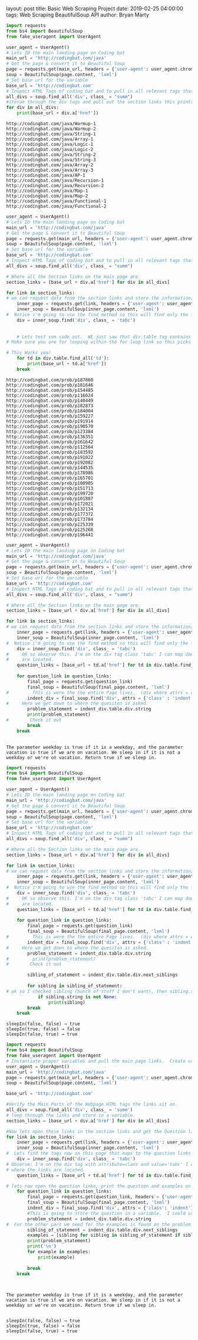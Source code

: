layout: post
title: Basic Web Scraping Project
date: 2019-02-25 04:00:00
tags: Web Scraping BeautifulSoup API
author: Bryan Marty

```python
import requests
from bs4 import BeautifulSoup
from fake_useragent import UserAgent

user_agent = UserAgent()
# Lets ID the main landing page on Coding bat
main_url = 'http://codingbat.com/java'
# Get the page & convert it to Beautiful Soup
page = requests.get(main_url, headers = {'user-agent': user_agent.chrome})
soup = BeautifulSoup(page.content, 'lxml')
# Set base url for the variable
base_url = 'http://codingbat.com'
# Inspect HTML Tags of coding bat and to pull in all relevant tags that map to the various question sections
all_divs = soup.find_all('div', class_ = "summ")
#iterae through the div tags and pull out the section links this prints out ALL the section LinkS on coding bat. 
for div in all_divs:
    print(base_url + div.a['href'])
```

    http://codingbat.com/java/Warmup-1
    http://codingbat.com/java/Warmup-2
    http://codingbat.com/java/String-1
    http://codingbat.com/java/Array-1
    http://codingbat.com/java/Logic-1
    http://codingbat.com/java/Logic-2
    http://codingbat.com/java/String-2
    http://codingbat.com/java/String-3
    http://codingbat.com/java/Array-2
    http://codingbat.com/java/Array-3
    http://codingbat.com/java/AP-1
    http://codingbat.com/java/Recursion-1
    http://codingbat.com/java/Recursion-2
    http://codingbat.com/java/Map-1
    http://codingbat.com/java/Map-2
    http://codingbat.com/java/Functional-1
    http://codingbat.com/java/Functional-2



```python
user_agent = UserAgent()
# Lets ID the main landing page on Coding bat
main_url = 'http://codingbat.com/java'
# Get the page & convert it to Beautiful Soup
page = requests.get(main_url, headers = {'user-agent': user_agent.chrome})
soup = BeautifulSoup(page.content, 'lxml')
# Set base url for the variable
base_url = 'http://codingbat.com'
# Inspect HTML Tags of coding bat and to pull in all relevant tags that map to the various question sections
all_divs = soup.find_all('div', class_ = "summ")

# Where all the Section links on the main page are.
section_links = [base_url + div.a['href'] for div in all_divs]

for link in section_links:
# we can request data from the section links and store the information/content in a variable.
    inner_page = requests.get(link, headers = {'user-agent': user_agent.chrome})
    inner_soup = BeautifulSoup(inner_page.content, 'lxml')
#  Notice i'm going to use the find method so this will find only the first spot of this on the page. (which is find b/c that where the q's are.)
    div = inner_soup.find('div', class_ = 'tabc')
    
    
    # Lets test som code out.  WE just saw that div.table tag contains the questions and that they are located on the td.a tag.
# Make sure you are for looping within the for loop link so this picks up the code after you're inside the div tag on the section link

# This Works yea!
    for td in div.table.find_all('td'):
        print(base_url + td.a['href'])
    break
```

    http://codingbat.com/prob/p187868
    http://codingbat.com/prob/p181646
    http://codingbat.com/prob/p154485
    http://codingbat.com/prob/p116624
    http://codingbat.com/prob/p140449
    http://codingbat.com/prob/p182873
    http://codingbat.com/prob/p184004
    http://codingbat.com/prob/p159227
    http://codingbat.com/prob/p191914
    http://codingbat.com/prob/p190570
    http://codingbat.com/prob/p123384
    http://codingbat.com/prob/p136351
    http://codingbat.com/prob/p161642
    http://codingbat.com/prob/p112564
    http://codingbat.com/prob/p183592
    http://codingbat.com/prob/p191022
    http://codingbat.com/prob/p192082
    http://codingbat.com/prob/p144535
    http://codingbat.com/prob/p178986
    http://codingbat.com/prob/p165701
    http://codingbat.com/prob/p100905
    http://codingbat.com/prob/p151713
    http://codingbat.com/prob/p199720
    http://codingbat.com/prob/p101887
    http://codingbat.com/prob/p172021
    http://codingbat.com/prob/p132134
    http://codingbat.com/prob/p177372
    http://codingbat.com/prob/p173784
    http://codingbat.com/prob/p125339
    http://codingbat.com/prob/p125268
    http://codingbat.com/prob/p196441



```python
user_agent = UserAgent()
# Lets ID the main landing page on Coding bat
main_url = 'http://codingbat.com/java'
# Get the page & convert it to Beautiful Soup
page = requests.get(main_url, headers = {'user-agent': user_agent.chrome})
soup = BeautifulSoup(page.content, 'lxml')
# Set base url for the variable
base_url = 'http://codingbat.com'
# Inspect HTML Tags of coding bat and to pull in all relevant tags that map to the various question sections
all_divs = soup.find_all('div', class_ = "summ")

# Where all the Section links on the main page are.
section_links = [base_url + div.a['href'] for div in all_divs]

for link in section_links:
# we can request data from the section links and store the information/content in a variable.
    inner_page = requests.get(link, headers = {'user-agent': user_agent.chrome})
    inner_soup = BeautifulSoup(inner_page.content, 'lxml')
#  Notice i'm going to use the find method so this will find only the first spot of this on the page. (which is find b/c that where the q's are.)
    div = inner_soup.find('div', class_ = 'tabc')
#     OK so observe this. I'm on the div tag class 'tabc' I can map down to the table tag and then from there find all <td> tags where the links
#     are located. 
    question_links = [base_url + td.a['href'] for td in div.table.find_all('td')]
    
    for question_link in question_links:
        final_page = requests.get(question_link)
        final_soup = BeautifulSoup(final_page.content, 'lxml')
#         This is were the the entire Page lives.  (div where attrs = class and value = indent) 
        indent_div = final_soup.find('div', attrs = {'class' : 'indent'})
#     Here we get down to where the quesiton is asked.  
        problem_statement = indent_div.table.div.string
        print(problem_statement)
#        Check it out
        break
    break
        

```

    The parameter weekday is true if it is a weekday, and the parameter vacation is true if we are on vacation. We sleep in if it is not a weekday or we're on vacation. Return true if we sleep in.



```python
import requests
from bs4 import BeautifulSoup
from fake_useragent import UserAgent

user_agent = UserAgent()
# Lets ID the main landing page on Coding bat
main_url = 'http://codingbat.com/java'
# Get the page & convert it to Beautiful Soup
page = requests.get(main_url, headers = {'user-agent': user_agent.chrome})
soup = BeautifulSoup(page.content, 'lxml')
# Set base url for the variable
base_url = 'http://codingbat.com'
# Inspect HTML Tags of coding bat and to pull in all relevant tags that map to the various question sections
all_divs = soup.find_all('div', class_ = "summ")

# Where all the Section links on the main page are.
section_links = [base_url + div.a['href'] for div in all_divs]

for link in section_links:
# we can request data from the section links and store the information/content in a variable.
    inner_page = requests.get(link, headers = {'user-agent': user_agent.chrome})
    inner_soup = BeautifulSoup(inner_page.content, 'lxml')
#  Notice i'm going to use the find method so this will find only the first spot of this on the page. (which is find b/c that where the q's are.)
    div = inner_soup.find('div', class_ = 'tabc')
#     OK so observe this. I'm on the div tag class 'tabc' I can map down to the table tag and then from there find all <td> tags where the links
#     are located. 
    question_links = [base_url + td.a['href'] for td in div.table.find_all('td')]
    
    for question_link in question_links:
        final_page = requests.get(question_link)
        final_soup = BeautifulSoup(final_page.content, 'lxml')
#         This is were the the entire Page lives.  (div where attrs = class and value = indent) 
        indent_div = final_soup.find('div', attrs = {'class' : 'indent'})
#     Here we get down to where the quesiton is asked.  
        problem_statement = indent_div.table.div.string
#         print(problem_statement)
#        Check it out

        sibling_of_statement = indent_div.table.div.next_siblings
        
        for sibling in sibling_of_statement:
# ok so I checked sibling (bunch of stuff I don't want), then sibling.string(had none's), then the latter and it worked alright.           
            if sibling.string is not None:
                print(sibling)
        break
    break
```

    sleepIn(false, false) → true
    sleepIn(true, false) → false
    sleepIn(false, true) → true



```python
import requests 
from bs4 import BeautifulSoup
from fake_useragent import UserAgent
# Instantiate proper variables and pull the main page links.  Create url variables. 
user_agent = UserAgent()
main_url = 'http://codingbat.com/java'
page = requests.get(main_url, headers = {'user-agent': user_agent.chrome})
soup = BeautifulSoup(page.content, 'lxml')

base_url = 'http://codingbat.com'

#Verify the Main Parts of the Webpage HTML tags the links sit on. 
all_divs = soup.find_all('div', class_ = 'summ')
# loop through the links and store in a variable. 
section_links = [base_url + div.a['href'] for div in all_divs]

#Now lets open these links in the section links and get the Question links
for link in section_links:
    inner_page = requests.get(link, headers = {'user-agent': user_agent.chrome})
    inner_soup = BeautifulSoup(inner_page.content, 'lxml')
#  Lets find the tags now on this page that maps to the question links we want. YOU NEED TO use FIND here if you LC like below. 
    div = inner_soup.find('div', class_ = 'tabc')
# Observe: I'm on the div tag with attribute=class and value='tabc' I can map down to the table tag and then from there find all <td> tags 
# where the links are located.    
    question_links = [base_url + td.a['href'] for td in div.table.find_all('td')]

# lets now open the question links, print the question and examples on that page
    for question_link in question_links:
        final_page = requests.get(question_link, headers = {'user-agent': user_agent.chrome})
        final_soup = BeautifulSoup(final_page.content, 'lxml')
        indent_div = final_soup.find('div', attrs = {'class': 'indent'})
        #This is going to store the question in a variable.  I could use a different drill down tree but I know this works. 
        problem_statement = indent_div.table.div.string
#  For the other part we need for the examples is found on the problem_statement's sibling tags.
        sibling_of_statement = indent_div.table.div.next_siblings
        examples = [sibling for sibling in sibling_of_statement if sibling.string is not None]
        print(problem_statement)
        print('\n')
        for example in examples:
            print(example)
            
        break
    break 
    



```

    The parameter weekday is true if it is a weekday, and the parameter vacation is true if we are on vacation. We sleep in if it is not a weekday or we're on vacation. Return true if we sleep in.
    
    
    sleepIn(false, false) → true
    sleepIn(true, false) → false
    sleepIn(false, true) → true

